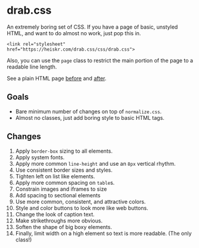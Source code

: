 # drab.css

An extremely boring set of CSS.
If you have a page of basic, unstyled HTML, and want to do almost no work, just pop this in.

`<link rel="stylesheet" href="https://heiskr.com/drab.css/css/drab.css">`

Also, you can use the `page` class to restrict the main portion of the page to a readable line length.

See a plain HTML page [before](https://heiskr.com/drab.css/demo/before) and [after](https://heiskr.com/drab.css/demo/after).

## Goals

- Bare minimum number of changes on top of `normalize.css`.
- Almost no classes, just add boring style to basic HTML tags.

## Changes

1. Apply `border-box` sizing to all elements.
2. Apply system fonts.
3. Apply more common `line-height` and use an `8px` vertical rhythm.
4. Use consistent border sizes and styles.
5. Tighten left on list like elements.
6. Apply more common spacing on `table`s.
7. Constrain images and iframes to size
8. Add spacing to sectional elements
9. Use more common, consistent, and attractive colors.
10. Style and color buttons to look more like web buttons.
11. Change the look of caption text.
12. Make strikethroughs more obvious.
13. Soften the shape of big boxy elements.
14. Finally, limit width on a high element so text is more readable. (The only class!)
